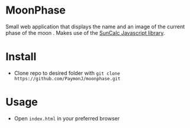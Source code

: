 # MoonPhase
Small web application that displays the name and an image of the current phase of the moon . Makes use of the [SunCalc Javascript library](https://github.com/mourner/suncalc).

# Install
* Clone repo to desired folder with `git clone https://github.com/PaymonJ/moonphase.git`

# Usage
* Open `index.html` in your preferred browser
